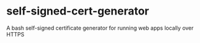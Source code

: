 # self-signed-cert-generator
A bash self-signed certificate generator for running web apps locally over HTTPS

